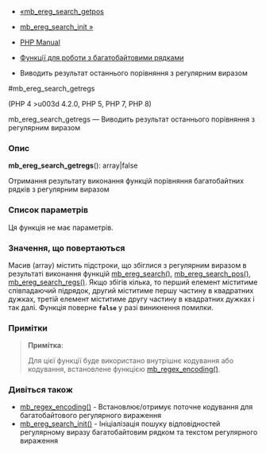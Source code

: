 - [«mb_ereg_search_getpos](function.mb-ereg-search-getpos.md)
- [mb_ereg_search_init »](function.mb-ereg-search-init.md)

- [PHP Manual](index.md)
- [Функції для роботи з багатобайтовими рядками](ref.mbstring.md)
- Виводить результат останнього порівняння з регулярним виразом

#mb_ereg_search_getregs

(PHP 4 \>u003d 4.2.0, PHP 5, PHP 7, PHP 8)

mb_ereg_search_getregs — Виводить результат останнього порівняння з
регулярним виразом

### Опис

**mb_ereg_search_getregs**(): array\|false

Отримання результату виконання функцій порівняння багатобайтних рядків з
регулярним виразом

### Список параметрів

Ця функція не має параметрів.

### Значення, що повертаються

Масив (array) містить підстроки, що збіглися з регулярним виразом в
результаті виконання функцій
[mb_ereg_search()](function.mb-ereg-search.md),
[mb_ereg_search_pos()](function.mb-ereg-search-pos.md),
[mb_ereg_search_regs()](function.mb-ereg-search-regs.md). Якщо
збігів кілька, то перший елемент міститиме співпадаючий
підрядок, другий міститиме першу частину в квадратних дужках,
третій елемент міститиме другу частину в квадратних дужках і так
далі. Функція поверне **`false`** у разі виникнення помилки.

### Примітки

> **Примітка**:
>
> Для цієї функції буде використано внутрішнє кодування або
> кодування, встановлене функцією
> [mb_regex_encoding()](function.mb-regex-encoding.md).

### Дивіться також

- [mb_regex_encoding()](function.mb-regex-encoding.md) -
Встановлює/отримує поточне кодування для багатобайтового
регулярного вираження
- [mb_ereg_search_init()](function.mb-ereg-search-init.md) -
Ініціалізація пошуку відповідностей регулярному виразу
багатобайтовим рядком та текстом регулярного вираження
